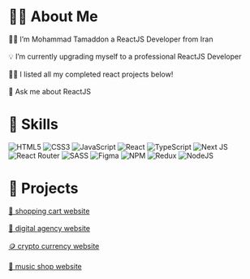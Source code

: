 # 🙋‍♂️ About Me
🧑‍💼 I’m Mohammad Tamaddon a ReactJS Developer from Iran <br><br> 💡 I’m currently upgrading myself to a professional ReactJS Developer<br><br>👨‍💻 I listed all my completed react projects below!
<br><br>💬 Ask me about ReactJS<br>


# 📌 Skills
![HTML5](https://img.shields.io/badge/html5-%23E34F26.svg?style=for-the-badge&logo=html5&logoColor=white) ![CSS3](https://img.shields.io/badge/css3-%231572B6.svg?style=for-the-badge&logo=css3&logoColor=white) ![JavaScript](https://img.shields.io/badge/javascript-%23323330.svg?style=for-the-badge&logo=javascript&logoColor=%23F7DF1E) ![React](https://img.shields.io/badge/react-%2320232a.svg?style=for-the-badge&logo=react&logoColor=%2361DAFB) ![TypeScript](https://img.shields.io/badge/typescript-%23007ACC.svg?style=for-the-badge&logo=typescript&logoColor=white) ![Next JS](https://img.shields.io/badge/Next-black?style=for-the-badge&logo=next.js&logoColor=white) ![React Router](https://img.shields.io/badge/React_Router-CA4245?style=for-the-badge&logo=react-router&logoColor=white) ![SASS](https://img.shields.io/badge/SASS-hotpink.svg?style=for-the-badge&logo=SASS&logoColor=white) 	![Figma](https://img.shields.io/badge/figma-%23F24E1E.svg?style=for-the-badge&logo=figma&logoColor=white) ![NPM](https://img.shields.io/badge/NPM-%23000000.svg?style=for-the-badge&logo=npm&logoColor=white) ![Redux](https://img.shields.io/badge/redux-%23593d88.svg?style=for-the-badge&logo=redux&logoColor=white) ![NodeJS](https://img.shields.io/badge/node.js-6DA55F?style=for-the-badge&logo=node.js&logoColor=white)


# 📃 Projects
<a href="https://github.com/mmdcoder1/e-commerce-website">🛒 shopping cart website</a>
<br><br>
<a href="https://github.com/mmdcoder1/digital-agency">🚖 digital agency website</a>
<br><br>
<a href="https://github.com/mmdcoder1/persian-crypto-website">🪙 crypto currency website</a>
<br><br>
<a href="https://github.com/mmdcoder1/musical-website">🎵 music shop website</a>
 

<!-- Proudly created with GPRM ( https://gprm.itsvg.in ) -->
